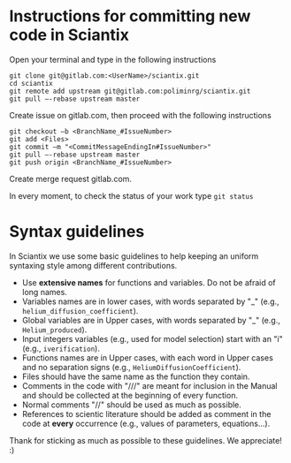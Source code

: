 # Instructions for committing new code in Sciantix

Open your terminal and type in the following instructions
```
git clone git@gitlab.com:<UserName>/sciantix.git
cd sciantix
git remote add upstream git@gitlab.com:poliminrg/sciantix.git
git pull –-rebase upstream master
```
Create issue on gitlab.com, then proceed with the following instructions
```
git checkout –b <BranchName_#IssueNumber>
git add <Files>
git commit –m "<CommitMessageEndingIn#IssueNumber>"
git pull –-rebase upstream master
git push origin <BranchName_#IssueNumber>
```
Create merge request gitlab.com.


In every moment, to check the status of your work type `git status`

# Syntax guidelines

In Sciantix we use some basic guidelines to help keeping an uniform syntaxing style among different contributions.

- Use **extensive names** for functions and variables. Do not be afraid of long names.
- Variables names are in lower cases, with words separated by "_" (e.g., `helium_diffusion_coefficient`).
- Global variables are in Upper cases, with words separated by "_" (e.g., `Helium_produced`).
- Input integers variables (e.g., used for model selection) start with an "i" (e.g., `iverification`).
- Functions names are in Upper cases, with each word in Upper cases and no separation signs (e.g., `HeliumDiffusionCoefficient`).
- Files should have the same name as the function they contain.
- Comments in the code with "///" are meant for inclusion in the Manual and should be collected at the beginning of every function.
- Normal comments "//" should be used as much as possible.
- References to scientic literature should be added as comment in the code at **every** occurrence (e.g., values of parameters, equations...).

Thank for sticking as much as possible to these guidelines. We appreciate! :)





